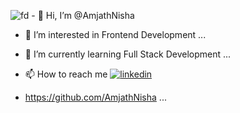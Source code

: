 ![fd](https://github.com/user-attachments/assets/4fdcd8b6-d97a-40d5-bbe7-0c058bf553a6)
                                                                          - 👋 Hi, I’m @AmjathNisha

- 👀 I’m interested in Frontend Development ...
- 🌱 I’m currently learning Full Stack Development  ...

- 📫 How to reach me [![linkedin](https://img.shields.io/badge/linkedin-0A66C2?style=for-the-badge&logo=linkedin&logoColor=white)](https://www.linkedin.com/in/amjathnisha18/)
- https://github.com/AmjathNisha
...



